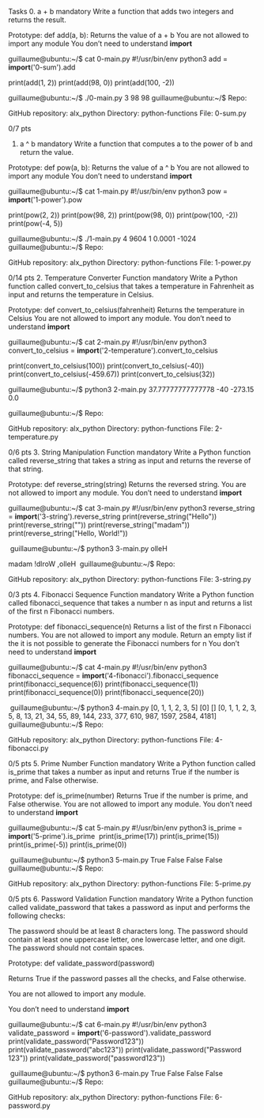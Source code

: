 Tasks
0. a + b
mandatory
Write a function that adds two integers and returns the result.

Prototype: def add(a, b):
Returns the value of a + b
You are not allowed to import any module
You don’t need to understand __import__

guillaume@ubuntu:~/$ cat 0-main.py
#!/usr/bin/env python3
add = __import__('0-sum').add

print(add(1, 2))
print(add(98, 0))
print(add(100, -2))

guillaume@ubuntu:~/$ ./0-main.py
3
98
98
guillaume@ubuntu:~/$ 
Repo:

GitHub repository: alx_python
Directory: python-functions
File: 0-sum.py
 
0/7 pts
1. a ^ b
mandatory
Write a function that computes a to the power of b and return the value.

Prototype: def pow(a, b):
Returns the value of a ^ b
You are not allowed to import any module
You don’t need to understand __import__

guillaume@ubuntu:~/$ cat 1-main.py
#!/usr/bin/env python3
pow = __import__('1-power').pow

print(pow(2, 2))
print(pow(98, 2))
print(pow(98, 0))
print(pow(100, -2))
print(pow(-4, 5))

guillaume@ubuntu:~/$ ./1-main.py
4
9604
1
0.0001
-1024
guillaume@ubuntu:~/$ 
Repo:

GitHub repository: alx_python
Directory: python-functions
File: 1-power.py
 
0/14 pts
2. Temperature Converter Function
mandatory
Write a Python function called convert_to_celsius that takes a temperature in Fahrenheit as input and returns the temperature in Celsius.

Prototype: def convert_to_celsius(fahrenheit)
Returns the temperature in Celsius
You are not allowed to import any module.
You don’t need to understand __import__

guillaume@ubuntu:~/$ cat 2-main.py
#!/usr/bin/env python3
convert_to_celsius = __import__('2-temperature').convert_to_celsius

print(convert_to_celsius(100))
print(convert_to_celsius(-40))
print(convert_to_celsius(-459.67))
print(convert_to_celsius(32))

guillaume@ubuntu:~/$ python3 2-main.py
37.77777777777778
-40
-273.15
0.0

guillaume@ubuntu:~/$ 
Repo:

GitHub repository: alx_python
Directory: python-functions
File: 2-temperature.py
 
0/6 pts
3. String Manipulation Function
mandatory
Write a Python function called reverse_string that takes a string as input and returns the reverse of that string.

Prototype: def reverse_string(string)
Returns the reversed string.
You are not allowed to import any module.
You don’t need to understand __import__

guillaume@ubuntu:~/$ cat 3-main.py
#!/usr/bin/env python3
reverse_string = __import__('3-string').reverse_string
​
print(reverse_string("Hello"))
print(reverse_string(""))
print(reverse_string("madam"))
print(reverse_string("Hello, World!"))

​
guillaume@ubuntu:~/$ python3 3-main.py
olleH

madam
!dlroW ,olleH
​
guillaume@ubuntu:~/$ 
Repo:

GitHub repository: alx_python
Directory: python-functions
File: 3-string.py
 
0/3 pts
4. Fibonacci Sequence Function
mandatory
Write a Python function called fibonacci_sequence that takes a number n as input and returns a list of the first n Fibonacci numbers.

Prototype: def fibonacci_sequence(n)
Returns a list of the first n Fibonacci numbers.
You are not allowed to import any module.
Return an empty list if the it is not possible to generate the Fibonacci numbers for n
You don’t need to understand __import__

guillaume@ubuntu:~/$ cat 4-main.py
#!/usr/bin/env python3
 fibonacci_sequence = __import__('4-fibonacci').fibonacci_sequence
​
print(fibonacci_sequence(6))
print(fibonacci_sequence(1))
print(fibonacci_sequence(0))
print(fibonacci_sequence(20))

​
guillaume@ubuntu:~/$ python3 4-main.py
[0, 1, 1, 2, 3, 5]
[0]
[]
[0, 1, 1, 2, 3, 5, 8, 13, 21, 34, 55, 89, 144, 233, 377, 610, 987, 1597, 2584, 4181]
​
guillaume@ubuntu:~/$ 
Repo:

GitHub repository: alx_python
Directory: python-functions
File: 4-fibonacci.py
 
0/5 pts
5. Prime Number Function
mandatory
Write a Python function called is_prime that takes a number as input and returns True if the number is prime, and False otherwise.

Prototype: def is_prime(number)
Returns True if the number is prime, and False otherwise.
You are not allowed to import any module.
You don’t need to understand __import__

guillaume@ubuntu:~/$ cat 5-main.py
#!/usr/bin/env python3
 is_prime = __import__('5-prime').is_prime
​
print(is_prime(17))
print(is_prime(15))
print(is_prime(-5))
print(is_prime(0))

​
guillaume@ubuntu:~/$ python3 5-main.py
True
False
False
False
​
guillaume@ubuntu:~/$ 
Repo:

GitHub repository: alx_python
Directory: python-functions
File: 5-prime.py
 
0/5 pts
6. Password Validation Function
mandatory
Write a Python function called validate_password that takes a password as input and performs the following checks:

The password should be at least 8 characters long.
The password should contain at least one uppercase letter, one lowercase letter, and one digit.
The password should not contain spaces.

Prototype: def validate_password(password)

Returns True if the password passes all the checks, and False otherwise.

You are not allowed to import any module.

You don’t need to understand __import__

guillaume@ubuntu:~/$ cat 6-main.py
#!/usr/bin/env python3
 validate_password = __import__('6-password').validate_password
​
print(validate_password("Password123"))
print(validate_password("abc123"))
print(validate_password("Password 123"))
print(validate_password("password123"))

​
guillaume@ubuntu:~/$ python3 6-main.py
True
False
False
False
​
guillaume@ubuntu:~/$ 
Repo:

GitHub repository: alx_python
Directory: python-functions
File: 6-password.py